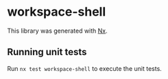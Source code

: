 # workspace-shell

This library was generated with [Nx](https://nx.dev).

## Running unit tests

Run `nx test workspace-shell` to execute the unit tests.
